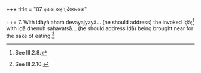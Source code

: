 +++
title = "07 इडाया अहन् देवयज्यया"

+++
7. With idāyā ahaṁ devayajyayā... (he should address) the invoked Iḍā;[^1] with iḍā dhenuḥ sahavatsā... (he should address Iḍā) being brought near for the sake of eating.[^2]  

[^1]: See III.2.8.  

[^2]: See III.2.10.
